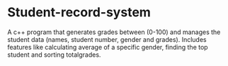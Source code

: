 # Student-record-system


A c++ program that generates grades between (0-100) and manages the student data (names, student number, gender and grades). 
Includes features like calculating average of a specific gender, finding the top student and sorting totalgrades.
